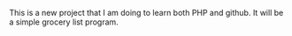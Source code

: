 This is a new project that I am doing to learn both PHP and github.  It will be a simple grocery list program.
